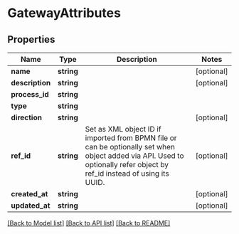 # GatewayAttributes

## Properties
Name | Type | Description | Notes
------------ | ------------- | ------------- | -------------
**name** | **string** |  | [optional] 
**description** | **string** |  | [optional] 
**process_id** | **string** |  | 
**type** | **string** |  | 
**direction** | **string** |  | [optional] 
**ref_id** | **string** | Set as XML object ID if imported from BPMN file or can be optionally set when object added via API. Used to optionally refer object by ref_id instead of using its UUID. | [optional] 
**created_at** | **string** |  | [optional] 
**updated_at** | **string** |  | [optional] 

[[Back to Model list]](../README.md#documentation-for-models) [[Back to API list]](../README.md#documentation-for-api-endpoints) [[Back to README]](../README.md)


